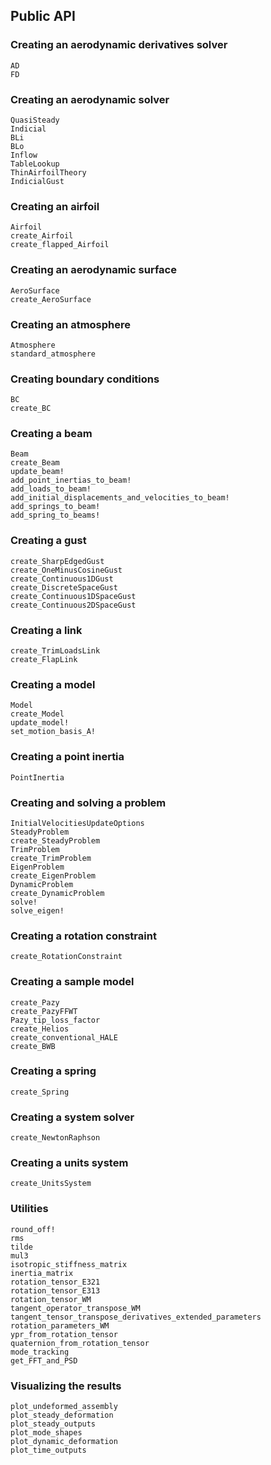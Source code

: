 ## Public API

### Creating an aerodynamic derivatives solver
```@docs
AD
FD
```

### Creating an aerodynamic solver
```@docs
QuasiSteady
Indicial
BLi
BLo
Inflow
TableLookup
ThinAirfoilTheory
IndicialGust
```

### Creating an airfoil
```@docs
Airfoil
create_Airfoil
create_flapped_Airfoil
```

### Creating an aerodynamic surface
```@docs
AeroSurface
create_AeroSurface
```

### Creating an atmosphere
```@docs
Atmosphere
standard_atmosphere
```

### Creating boundary conditions
```@docs
BC
create_BC
```

### Creating a beam
```@docs
Beam
create_Beam
update_beam!
add_point_inertias_to_beam!
add_loads_to_beam!
add_initial_displacements_and_velocities_to_beam!
add_springs_to_beam!
add_spring_to_beams!
```

### Creating a gust
```@docs
create_SharpEdgedGust
create_OneMinusCosineGust
create_Continuous1DGust
create_DiscreteSpaceGust
create_Continuous1DSpaceGust
create_Continuous2DSpaceGust
```

### Creating a link
```@docs
create_TrimLoadsLink
create_FlapLink
```

### Creating a model
```@docs
Model
create_Model
update_model!
set_motion_basis_A!
```

### Creating a point inertia
```@docs
PointInertia
```

### Creating and solving a problem
```@docs
InitialVelocitiesUpdateOptions
SteadyProblem
create_SteadyProblem
TrimProblem
create_TrimProblem
EigenProblem
create_EigenProblem
DynamicProblem
create_DynamicProblem
solve!
solve_eigen!
```

### Creating a rotation constraint
```@docs
create_RotationConstraint
```

### Creating a sample model
```@docs
create_Pazy
create_PazyFFWT
Pazy_tip_loss_factor
create_Helios
create_conventional_HALE
create_BWB
```

### Creating a spring
```@docs
create_Spring
```

### Creating a system solver
```@docs
create_NewtonRaphson
```

### Creating a units system
```@docs
create_UnitsSystem
```

### Utilities
```@docs
round_off!
rms
tilde
mul3
isotropic_stiffness_matrix
inertia_matrix
rotation_tensor_E321
rotation_tensor_E313
rotation_tensor_WM
tangent_operator_transpose_WM
tangent_tensor_transpose_derivatives_extended_parameters
rotation_parameters_WM
ypr_from_rotation_tensor
quaternion_from_rotation_tensor
mode_tracking
get_FFT_and_PSD
```

### Visualizing the results
```@docs
plot_undeformed_assembly
plot_steady_deformation
plot_steady_outputs
plot_mode_shapes
plot_dynamic_deformation
plot_time_outputs
```